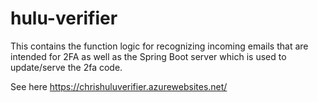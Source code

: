 # hulu-verifier
This contains the function logic for recognizing incoming emails that are intended for 2FA as well as the Spring Boot server which is used to update/serve the 2fa code.

See here https://chrishuluverifier.azurewebsites.net/
